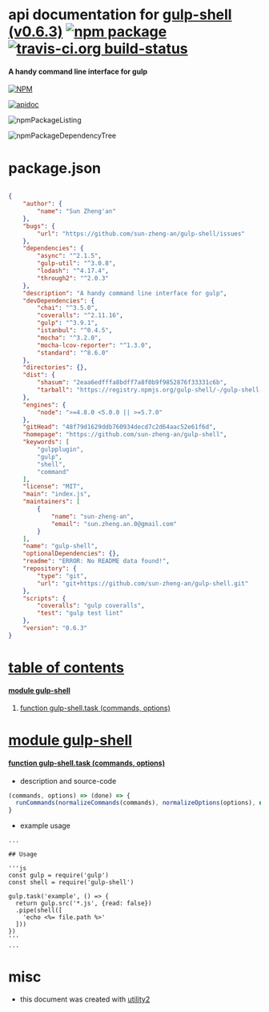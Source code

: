 # api documentation for  [gulp-shell (v0.6.3)](https://github.com/sun-zheng-an/gulp-shell)  [![npm package](https://img.shields.io/npm/v/npmdoc-gulp-shell.svg?style=flat-square)](https://www.npmjs.org/package/npmdoc-gulp-shell) [![travis-ci.org build-status](https://api.travis-ci.org/npmdoc/node-npmdoc-gulp-shell.svg)](https://travis-ci.org/npmdoc/node-npmdoc-gulp-shell)
#### A handy command line interface for gulp

[![NPM](https://nodei.co/npm/gulp-shell.png?downloads=true)](https://www.npmjs.com/package/gulp-shell)

[![apidoc](https://npmdoc.github.io/node-npmdoc-gulp-shell/build/screenCapture.buildNpmdoc.browser.%2Fhome%2Ftravis%2Fbuild%2Fnpmdoc%2Fnode-npmdoc-gulp-shell%2Ftmp%2Fbuild%2Fapidoc.html.png)](https://npmdoc.github.io/node-npmdoc-gulp-shell/build/apidoc.html)

![npmPackageListing](https://npmdoc.github.io/node-npmdoc-gulp-shell/build/screenCapture.npmPackageListing.svg)

![npmPackageDependencyTree](https://npmdoc.github.io/node-npmdoc-gulp-shell/build/screenCapture.npmPackageDependencyTree.svg)



# package.json

```json

{
    "author": {
        "name": "Sun Zheng'an"
    },
    "bugs": {
        "url": "https://github.com/sun-zheng-an/gulp-shell/issues"
    },
    "dependencies": {
        "async": "^2.1.5",
        "gulp-util": "^3.0.8",
        "lodash": "^4.17.4",
        "through2": "^2.0.3"
    },
    "description": "A handy command line interface for gulp",
    "devDependencies": {
        "chai": "^3.5.0",
        "coveralls": "^2.11.16",
        "gulp": "^3.9.1",
        "istanbul": "^0.4.5",
        "mocha": "^3.2.0",
        "mocha-lcov-reporter": "^1.3.0",
        "standard": "^8.6.0"
    },
    "directories": {},
    "dist": {
        "shasum": "2eaa6edfffa8bdff7a8f0b9f9852876f33331c6b",
        "tarball": "https://registry.npmjs.org/gulp-shell/-/gulp-shell-0.6.3.tgz"
    },
    "engines": {
        "node": ">=4.8.0 <5.0.0 || >=5.7.0"
    },
    "gitHead": "48f79d1629ddb760934decd7c2d64aac52e61f6d",
    "homepage": "https://github.com/sun-zheng-an/gulp-shell",
    "keywords": [
        "gulpplugin",
        "gulp",
        "shell",
        "command"
    ],
    "license": "MIT",
    "main": "index.js",
    "maintainers": [
        {
            "name": "sun-zheng-an",
            "email": "sun.zheng.an.0@gmail.com"
        }
    ],
    "name": "gulp-shell",
    "optionalDependencies": {},
    "readme": "ERROR: No README data found!",
    "repository": {
        "type": "git",
        "url": "git+https://github.com/sun-zheng-an/gulp-shell.git"
    },
    "scripts": {
        "coveralls": "gulp coveralls",
        "test": "gulp test lint"
    },
    "version": "0.6.3"
}
```



# <a name="apidoc.tableOfContents"></a>[table of contents](#apidoc.tableOfContents)

#### [module gulp-shell](#apidoc.module.gulp-shell)
1.  [function <span class="apidocSignatureSpan">gulp-shell.</span>task (commands, options)](#apidoc.element.gulp-shell.task)



# <a name="apidoc.module.gulp-shell"></a>[module gulp-shell](#apidoc.module.gulp-shell)

#### <a name="apidoc.element.gulp-shell.task"></a>[function <span class="apidocSignatureSpan">gulp-shell.</span>task (commands, options)](#apidoc.element.gulp-shell.task)
- description and source-code
```javascript
(commands, options) => (done) => {
  runCommands(normalizeCommands(commands), normalizeOptions(options), null, done)
}
```
- example usage
```shell
...

## Usage

'''js
const gulp = require('gulp')
const shell = require('gulp-shell')

gulp.task('example', () => {
  return gulp.src('*.js', {read: false})
  .pipe(shell([
    'echo <%= file.path %>'
  ]))
})
'''
...
```



# misc
- this document was created with [utility2](https://github.com/kaizhu256/node-utility2)
